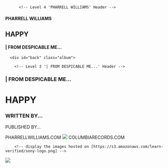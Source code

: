 <!doctype html>
<html lang="en">
  <head>
    <meta charset="UTF-8">
    <title>HTML Album Cover</title>
    <link rel="stylesheet" href="css/style.css">
  </head>
  <body>
    <div class="wrapper">
      <div id="front" class="album">
        <div id="title-box">

          <!-- Level 4 'PHARRELL WILLIAMS' Header -->
<h4>PHARRELL WILLIAMS</h4>
          <!-- Level 2 'HAPPY' Header -->
<h2>HAPPY</h2>
          <!-- Level 4 '| FROM DESPICABLE ME...' Header -->
<h4>| FROM DESPICABLE ME...</h4>
        </div>
      </div>

      <div id="back" class="album">

        <!-- Level 3 '| FROM DESPICABLE ME...' Header -->
<h3>| FROM DESPICABLE ME...</h3>
        <!-- Level 1 'HAPPY' Header -->
<h1>HAPPY</h1>
        <!-- Level 3 'WRITTEN BY...' Header -->
<h3>WRITTEN BY...</h3>
        <!-- pararaph text 'PUBLISHED BY...' -->
<p>PUBLISHED BY...</p>
        <!-- span text 'PHARRELLWILLIAMS.COM' -->
<span>PHARRELLWILLIAMS.COM</span>
        <!-- display the images hosted on [https://s3.amazonaws.com/learn-verified/columbia-logo.png] -->
<img src="https://s3.amazonaws.com/learn-verified/columbia-logo.png">
        <!-- span text 'COLUMBIARECORDS.COM' -->
<span>COLUMBIARECORDS.COM</span>
        <br>

        <!-- display the images hosted on [https://s3.amazonaws.com/learn-verified/sony-logo.png] -->
<img src="https://s3.amazonaws.com/learn-verified/sony-logo.png">
      </div>
    </div>
  </body>
</html>
